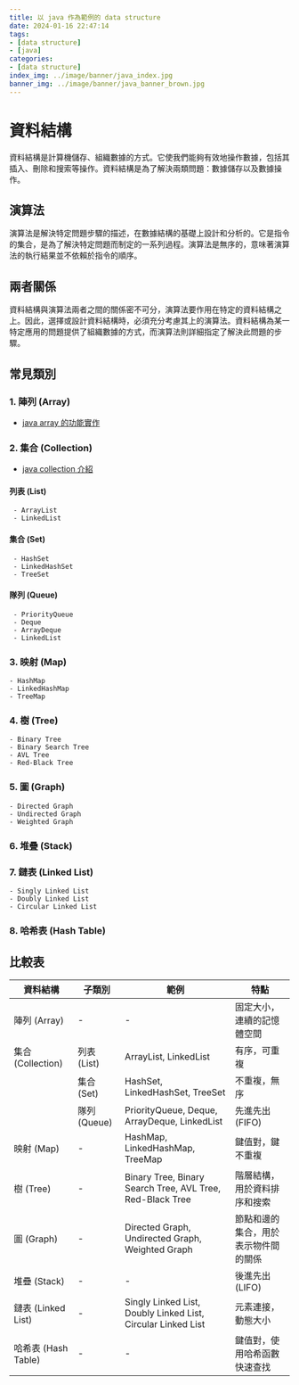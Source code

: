 ```yaml
---
title: 以 java 作為範例的 data structure 
date: 2024-01-16 22:47:14
tags:
- [data structure]
- [java]
categories:
- [data structure]
index_img: ../image/banner/java_index.jpg
banner_img: ../image/banner/java_banner_brown.jpg
---
```


# 資料結構

資料結構是計算機儲存、組織數據的方式。它使我們能夠有效地操作數據，包括其插入、刪除和搜索等操作。資料結構是為了解決兩類問題：數據儲存以及數據操作。

## 演算法

演算法是解決特定問題步驟的描述，在數據結構的基礎上設計和分析的。它是指令的集合，是為了解決特定問題而制定的一系列過程。演算法是無序的，意味著演算法的執行結果並不依賴於指令的順序。

## 兩者關係

資料結構與演算法兩者之間的關係密不可分，演算法要作用在特定的資料結構之上。因此，選擇或設計資料結構時，必須充分考慮其上的演算法。資料結構為某一特定應用的問題提供了組織數據的方式，而演算法則詳細指定了解決此問題的步驟。

## 常見類別

### 1. 陣列 (Array)
- [java array 的功能實作](../../../../2024/01/17/java-array)

### 2. 集合 (Collection)
- [java collection 介紹](../../../../2024/01/26/java-collection)
#### 列表 (List)

     - ArrayList
     - LinkedList

#### 集合 (Set)

     - HashSet
     - LinkedHashSet
     - TreeSet

#### 隊列 (Queue)

     - PriorityQueue
     - Deque
     - ArrayDeque
     - LinkedList

### 3. 映射 (Map)

    - HashMap
    - LinkedHashMap
    - TreeMap

### 4. 樹 (Tree)

    - Binary Tree
    - Binary Search Tree
    - AVL Tree
    - Red-Black Tree

### 5. 圖 (Graph)

    - Directed Graph
    - Undirected Graph
    - Weighted Graph

### 6. 堆疊 (Stack)

### 7. 鏈表 (Linked List)

    - Singly Linked List
    - Doubly Linked List
    - Circular Linked List

### 8. 哈希表 (Hash Table)

## 比較表

| 資料結構 | 子類別 | 範例 | 特點 |
| --- | --- | --- | --- |
| 陣列 (Array) | - | - | 固定大小，連續的記憶體空間 |
| 集合 (Collection) | 列表 (List) | ArrayList, LinkedList | 有序，可重複 |
|  | 集合 (Set) | HashSet, LinkedHashSet, TreeSet | 不重複，無序 |
|  | 隊列 (Queue) | PriorityQueue, Deque, ArrayDeque, LinkedList | 先進先出 (FIFO) |
| 映射 (Map) | - | HashMap, LinkedHashMap, TreeMap | 鍵值對，鍵不重複 |
| 樹 (Tree) | - | Binary Tree, Binary Search Tree, AVL Tree, Red-Black Tree | 階層結構，用於資料排序和搜索 |
| 圖 (Graph) | - | Directed Graph, Undirected Graph, Weighted Graph | 節點和邊的集合，用於表示物件間的關係 |
| 堆疊 (Stack) | - | - | 後進先出 (LIFO) |
| 鏈表 (Linked List) | - | Singly Linked List, Doubly Linked List, Circular Linked List | 元素連接，動態大小 |
| 哈希表 (Hash Table) | - | - | 鍵值對，使用哈希函數快速查找 |